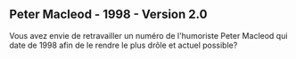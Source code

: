 ## Peter Macleod - 1998 - Version 2.0

Vous avez envie de retravailler un numéro de l'humoriste Peter Macleod qui date de 1998 afin de le rendre le plus drôle et actuel possible?




